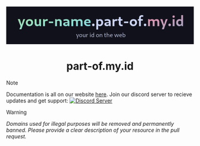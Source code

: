 <p align="center">
    <img alt="banner" src="https://raw.githubusercontent.com/partofmyid/.github/refs/heads/main/profile/image.png">
</p>
<h1 align="center">part-of.my.id</h1>

> [!NOTE]
> Documentation is all on our website [here](https://part-of.my.id/docs#structure). Join our discord server to recieve updates and get support:
> <a href="https://discord.gg/rFyRF3MMhc"><img alt="Discord Server" src="https://invidget.switchblade.xyz/rFyRF3MMhc"></a>

> [!WARNING]
> *Domains used for illegal purposes will be removed and permanently banned. Please provide a clear description of your resource in the pull request.*
